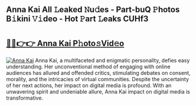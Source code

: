 ## Anna Kai All 𝙻eaked 𝙽u𝚍es - Part-buQ 𝙿hotos B𝚒kini 𝚅𝚒deo - Hot 𝙿art 𝙻eaks CUHf3

# <h2><a href="http://ld3kjpb.urlbe.top/?page=Anna+Kai">🔗🔗👉👉 Anna Kai P𝚑oto𝚜Vid𝚎o</a></h2>

[![Anna Kai](https://i.imgur.com/eBuTRDB.gif)](http://ld3kjpb.urlbe.top/?page=Anna+Kai)
Anna Kai, a multifaceted and enigmatic personality, defies easy understanding. Her unconventional method of engaging with online audiences has allured and offended critics, stimulating debates on consent, morality, and the intricacies of virtual communities. Despite the uncertainty of her next actions, her impact on digital media is profound. With an unwavering spirit and undeniable allure, Anna Kai impact on digital media is transformative.
